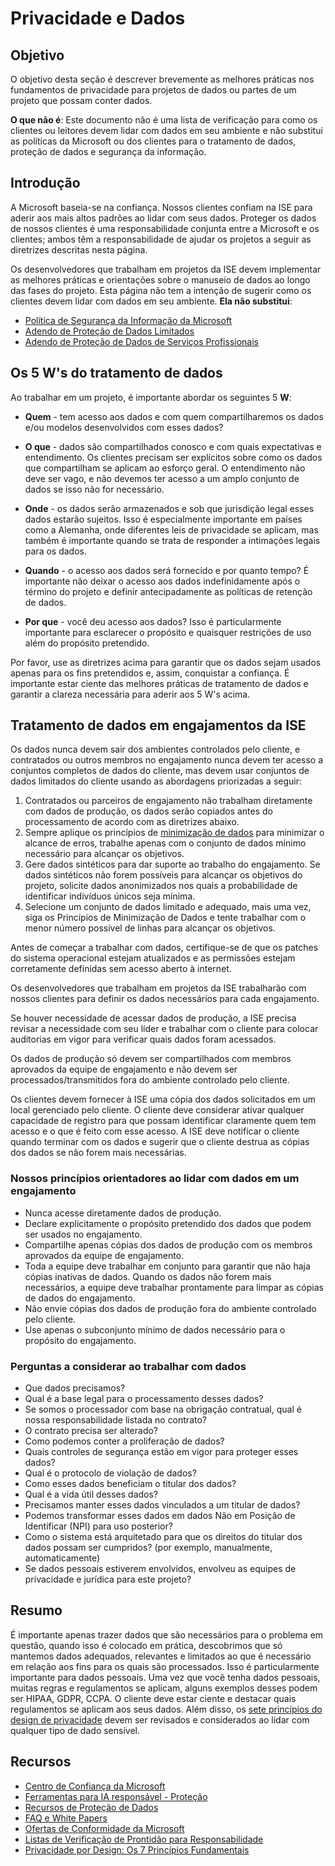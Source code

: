 # Privacidade e Dados

## Objetivo

O objetivo desta seção é descrever brevemente as melhores práticas nos fundamentos de privacidade para projetos de dados ou partes de um projeto que possam conter dados.

**O que não é**: Este documento não é uma lista de verificação para como os clientes ou leitores devem lidar com dados em seu ambiente e não substitui as políticas da Microsoft ou dos clientes para o tratamento de dados, proteção de dados e segurança da informação.

## Introdução

A Microsoft baseia-se na confiança. Nossos clientes confiam na ISE para aderir aos mais altos padrões ao lidar com seus dados. Proteger os dados de nossos clientes é uma responsabilidade conjunta entre a Microsoft e os clientes; ambos têm a responsabilidade de ajudar os projetos a seguir as diretrizes descritas nesta página.

Os desenvolvedores que trabalham em projetos da ISE devem implementar as melhores práticas e orientações sobre o manuseio de dados ao longo das fases do projeto. Esta página não tem a intenção de sugerir como os clientes devem lidar com dados em seu ambiente. **Ela não substitui**:

- [Política de Segurança da Informação da Microsoft](https://aka.ms/CTRMSsecppext)
- [Adendo de Proteção de Dados Limitados](https://aka.ms/mpsldpa)
- [Adendo de Proteção de Dados de Serviços Profissionais](https://www.microsoft.com/licensing/docs/view/Microsoft-Products-and-Services-Data-Protection-Addendum-DPA)

## Os 5 W's do tratamento de dados

Ao trabalhar em um projeto, é importante abordar os seguintes 5 **W**:

- **Quem** - tem acesso aos dados e com quem compartilharemos os dados e/ou modelos desenvolvidos com esses dados?

- **O que** - dados são compartilhados conosco e com quais expectativas e entendimento.
Os clientes precisam ser explícitos sobre como os dados que compartilham se aplicam ao esforço geral.
O entendimento não deve ser vago, e não devemos ter acesso a um amplo conjunto de dados se isso não for necessário.

- **Onde** - os dados serão armazenados e sob que jurisdição legal esses dados estarão sujeitos.
Isso é especialmente importante em países como a Alemanha, onde diferentes leis de privacidade se aplicam, mas também é importante quando se trata de responder a intimações legais para os dados.

- **Quando** - o acesso aos dados será fornecido e por quanto tempo?
É importante não deixar o acesso aos dados indefinidamente após o término do projeto e definir antecipadamente as políticas de retenção de dados.

- **Por que** - você deu acesso aos dados?
Isso é particularmente importante para esclarecer o propósito e quaisquer restrições de uso além do propósito pretendido.

Por favor, use as diretrizes acima para garantir que os dados sejam usados apenas para os fins pretendidos e, assim, conquistar a confiança. É importante estar ciente das melhores práticas de tratamento de dados e garantir a clareza necessária para aderir aos 5 W's acima.

## Tratamento de dados em engajamentos da ISE

Os dados nunca devem sair dos ambientes controlados pelo cliente, e contratados ou outros membros no engajamento nunca devem ter acesso a conjuntos completos de dados do cliente, mas devem usar conjuntos de dados limitados do cliente usando as abordagens priorizadas a seguir:

1. Contratados ou parceiros de engajamento não trabalham diretamente com dados de produção, os dados serão copiados antes do processamento de acordo com as diretrizes abaixo.
1. Sempre aplique os princípios de [minimização de dados](https://www.forbes.com/sites/bernardmarr/2016/03/16/why-data-minimization-is-an-important-concept-in-the-age-of-big-data/#3fb711e91da4) para minimizar o alcance de erros, trabalhe apenas com o conjunto de dados mínimo necessário para alcançar os objetivos.
1. Gere dados sintéticos para dar suporte ao trabalho do engajamento. Se dados sintéticos não forem possíveis para alcançar os objetivos do projeto, solicite dados anonimizados nos quais a probabilidade de identificar indivíduos únicos seja mínima.
1. Selecione um conjunto de dados limitado e adequado, mais uma vez, siga os Princípios de Minimização de Dados e tente trabalhar com o menor número possível de linhas para alcançar os objetivos.

Antes de começar a trabalhar com dados, certifique-se de que os patches do sistema operacional estejam atualizados e as permissões estejam corretamente definidas sem acesso aberto à internet.

Os desenvolvedores que trabalham em projetos da ISE trabalharão com nossos clientes para definir os dados necessários para cada engajamento.

Se houver necessidade de acessar dados de produção,
a ISE precisa revisar a necessidade com seu líder e trabalhar com o cliente para colocar auditorias em vigor para verificar quais dados foram acessados.

Os dados de produção só devem ser compartilhados com membros aprovados da equipe de engajamento e não devem ser processados/transmitidos fora do ambiente controlado pelo cliente.

Os clientes devem fornecer à ISE uma cópia dos dados solicitados em um local gerenciado pelo cliente.
O cliente deve considerar ativar qualquer capacidade de registro para que possam identificar claramente quem tem acesso e o que é feito com esse acesso.
A ISE deve notificar o cliente quando terminar com os dados e sugerir que o cliente destrua as cópias dos dados se não forem mais necessárias.

### Nossos princípios orientadores ao lidar com dados em um engajamento

- Nunca acesse diretamente dados de produção.
- Declare explicitamente o propósito pretendido dos dados que podem ser usados no engajamento.
- Compartilhe apenas cópias dos dados de produção com os membros aprovados da equipe de engajamento.
- Toda a equipe deve trabalhar em conjunto para garantir que não haja cópias inativas de dados. Quando os dados não forem mais necessários,
a equipe deve trabalhar prontamente para limpar as cópias de dados do engajamento.
- Não envie cópias dos dados de produção fora do ambiente controlado pelo cliente.
- Use apenas o subconjunto mínimo de dados necessário para o propósito do engajamento.

### Perguntas a considerar ao trabalhar com dados

- Que dados precisamos?
- Qual é a base legal para o processamento desses dados?
- Se somos o processador com base na obrigação contratual, qual é nossa responsabilidade listada no contrato?
- O contrato precisa ser alterado?
- Como podemos conter a proliferação de dados?
- Quais controles de segurança estão em vigor para proteger esses dados?
- Qual é o protocolo de violação de dados?
- Como esses dados beneficiam o titular dos dados?
- Qual é a vida útil desses dados?
- Precisamos manter esses dados vinculados a um titular de dados?
- Podemos transformar esses dados em dados Não em Posição de Identificar (NPI) para uso posterior?
- Como o sistema está arquitetado para que os direitos do titular dos dados possam ser cumpridos? (por exemplo, manualmente, automaticamente)
- Se dados pessoais estiverem envolvidos, envolveu as equipes de privacidade e jurídica para este projeto?

## Resumo

É importante apenas trazer dados que são necessários para o problema em questão, quando isso é colocado em prática, descobrimos que só mantemos dados adequados, relevantes e limitados ao que é necessário em relação aos fins para os quais são processados. Isso é particularmente importante para dados pessoais. Uma vez que você tenha dados pessoais, muitas regras e regulamentos se aplicam, alguns exemplos desses podem ser HIPAA, GDPR, CCPA. O cliente deve estar ciente e destacar quais regulamentos se aplicam aos seus dados. Além disso, os [sete princípios do design de privacidade](https://privacy.ucsc.edu/resources/privacy-by-design---foundational-principles.pdf) devem ser revisados e considerados ao lidar com qualquer tipo de dado sensível.

## Recursos

- [Centro de Confiança da Microsoft](https://www.microsoft.com/en-us/trust-center/privacy)
- [Ferramentas para IA responsável - Proteção](https://www.microsoft.com/en-us/ai/responsible-ai-resources?activetab=pivot1:primaryr5)
- [Recursos de Proteção de Dados](https://servicetrust.microsoft.com/ViewPage/TrustDocuments?command=Download&docTab=6d000410-c9e9-11e7-9a91-892aae8839ad_AuditedControls)
- [FAQ e White Papers](https://servicetrust.microsoft.com/ViewPage/TrustDocuments?command=Download&docTab=6d000410-c9e9-11e7-9a91-892aae8839ad_AuditedControls)
- [Ofertas de Conformidade da Microsoft](https://learn.microsoft.com/en-us/compliance/regulatory/offering-home?view=o365-worldwide)
- [Listas de Verificação de Prontidão para Responsabilidade](https://learn.microsoft.com/en-us/compliance/regulatory/gdpr-arc?view=o365-worldwide#gdpr-compliance-controls)
- [Privacidade por Design: Os 7 Princípios Fundamentais](https://privacy.ucsc.edu/resources/privacy-by-design---foundational-principles.pdf)
